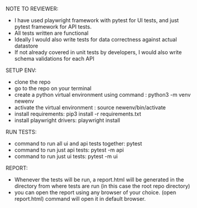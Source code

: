 NOTE TO REVIEWER: 
- I have used playwright framework with pytest for UI tests, and just pytest framework for API tests. 
- All tests written are functional
- Ideally I would also write tests for data correctness against actual datastore
- If not already covered in unit tests by developers, I would also write schema validations for each API

SETUP ENV:
- clone the repo
- go to the repo on your terminal
- create a python virtual environment using command : python3 -m venv newenv
- activate the virtual environment : source newenv/bin/activate
- install requirements: pip3 install -r requirements.txt
- install playwright drivers: playwright install

RUN TESTS:
- command to run all ui and api tests together: pytest
- command to run just api tests: pytest -m api
- command to run just ui tests: pytest -m ui

REPORT:
- Whenever the tests will be run, a report.html will be generated in the directory from where tests are run (in this case the root repo directory)
- you can open the report using any browser of your choice. (open report.html) command will open it in default browser.
